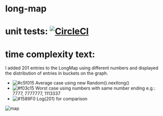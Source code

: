 # long-map

# unit tests: [![CircleCI](https://dl.circleci.com/status-badge/img/gh/Artemiy7/long-map/tree/master.svg?style=svg)](https://dl.circleci.com/status-badge/redirect/gh/Artemiy7/long-map/tree/master)

# time complexity text:
I added 201 entries to the LongMap using different numbers and displayed the distribution of entries in buckets on the graph.
- ![#c5f015](https://placehold.co/15x15/c5f015/c5f015.png) Average case using new Random().nextlong()
- ![#f03c15](https://placehold.co/15x15/f03c15/f03c15.png) Worst case using numbers with same number ending e.g.: 7777, 7777777, 1113337
- ![#1589F0](https://placehold.co/15x15/1589F0/1589F0.png) Log(201) for comparison

![map](https://user-images.githubusercontent.com/83453822/235845487-b9937785-80c7-4e14-8bd3-373083d52068.png)
